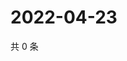 # 2022-04-23

共 0 条

<!-- BEGIN WEIBO -->
<!-- 最后更新时间 Sat Apr 23 2022 12:01:15 GMT+0800 (China Standard Time) -->

<!-- END WEIBO -->
